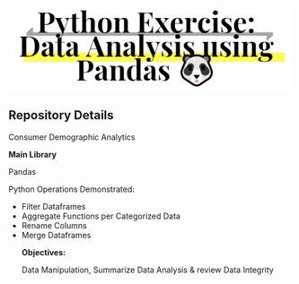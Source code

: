 <div align="center">
<img src="https://github.com/JosefinaAureaAmaro/01_Python_Pandas/blob/master/images/read_me_header_img.PNG">
</div>
<h2> Repository Details </h2>
Consumer Demographic Analytics

<p><b> Main Library </b></p>
<p> Pandas </p>

<p> Python Operations Demonstrated: </p>
<ul>
  <li> Filter Dataframes </li>
  <li> Aggregate Functions per Categorized Data </li>
  <li> Rename Columns </li>
  <li> Merge Dataframes </li>

<p><b> Objectives:</b><p>
  <p> Data Manipulation, Summarize Data Analysis & review Data Integrity </p>

